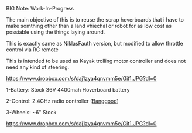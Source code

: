 BIG Note: Work-In-Progress 

The main objective of this is to reuse the scrap hoverboards that i have to make somthing other than a land vhiechal or robot for as low cost as possiable using the things laying around.

This is exactly same as NiklasFauth version, but modified to allow throttle control via RC remote

This is intended to be used as Kayak trolling motor controller and does not need any kind of steering.





https://www.dropbox.com/s/daj1zya4qnvmm5e/Git1.JPG?dl=0


1-Battery: Stock 36V 4400mah Hoverboard battery

2-Control: 2.4GHz radio controller ([Banggood](https://banggood.com/DumboRC-X6-2_4G-6CH-Transmitter-with-X6FG-Receiver-for-JJRC-Q65-MN-90-Rc-Car-Boat-Tank-Model-Parts-p-1454329.html?cur_warehouse=CN&ID=229&rmmds=search))

3-Wheels: ~6" Stock


https://www.dropbox.com/s/daj1zya4qnvmm5e/Git1.JPG?dl=0


